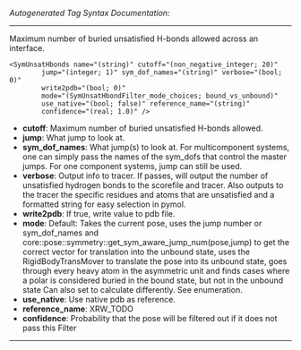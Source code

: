 _Autogenerated Tag Syntax Documentation:_

---
Maximum number of buried unsatisfied H-bonds allowed across an interface.

```
<SymUnsatHbonds name="(string)" cutoff="(non_negative_integer; 20)"
        jump="(integer; 1)" sym_dof_names="(string)" verbose="(bool; 0)"
        write2pdb="(bool; 0)"
        mode="(SymUnsatHbondFilter_mode_choices; bound_vs_unbound)"
        use_native="(bool; false)" reference_name="(string)"
        confidence="(real; 1.0)" />
```

-   **cutoff**: Maximum number of buried unsatisfied H-bonds allowed.
-   **jump**: What jump to look at.
-   **sym_dof_names**: What jump(s) to look at. For multicomponent systems, one can simply pass the names of the sym_dofs that control the master jumps. For one component systems, jump can still be used.
-   **verbose**: Output info to tracer. If passes, will output the number of unsatisfied hydrogen bonds to the scorefile and tracer. Also outputs to the tracer the specific residues and atoms that are unsatisfied and a formatted string for easy selection in pymol.
-   **write2pdb**: If true, write value to pdb file.
-   **mode**: Default: Takes the current pose, uses the jump number or sym_dof_names and core::pose::symmetry::get_sym_aware_jump_num(pose,jump) to get the correct vector for translation into the unbound state, uses the RigidBodyTransMover to translate the pose into its unbound state, goes through every heavy atom in the asymmetric unit and finds cases where a polar is considered buried in the bound state, but not in the unbound state Can also set to calculate differently. See enumeration.
-   **use_native**: Use native pdb as reference.
-   **reference_name**: XRW_TODO
-   **confidence**: Probability that the pose will be filtered out if it does not pass this Filter

---
